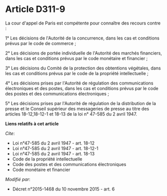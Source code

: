 # Article D311-9

La cour d'appel de Paris est compétente pour connaître des recours contre : 

1° Les décisions de l'Autorité de la concurrence, dans les cas et conditions prévus par le code de commerce ; 

2° Les décisions de portée individuelle de l'Autorité des marchés financiers, dans les cas et conditions prévus par le code
monétaire et financier ; 

3° Les décisions du Comité de la protection des obtentions végétales, dans les cas et conditions prévus par le code de la
propriété intellectuelle ; 

4° Les décisions prises par l'Autorité de régulation des communications électroniques et des postes, dans les cas et
conditions prévus par le code des postes et des communications électroniques ; 

5° Les décisions prises par l'Autorité de régulation de la distribution de la presse et le Conseil supérieur des messageries
de presse au titre des articles 18-12,18-12-1 et 18-13 de la loi n° 47-585 du 2 avril 1947.

**Liens relatifs à cet article**

_Cite_:

  - Loi n°47-585 du 2 avril 1947 - art. 18-12
  - Loi n°47-585 du 2 avril 1947 - art. 18-12-1
  - Loi n°47-585 du 2 avril 1947 - art. 18-13
  - Code de la propriété intellectuelle
  - Code des postes et des communications électroniques
  - Code monétaire et financier

_Modifié par_:

  - Décret n°2015-1468 du 10 novembre 2015 - art. 6
